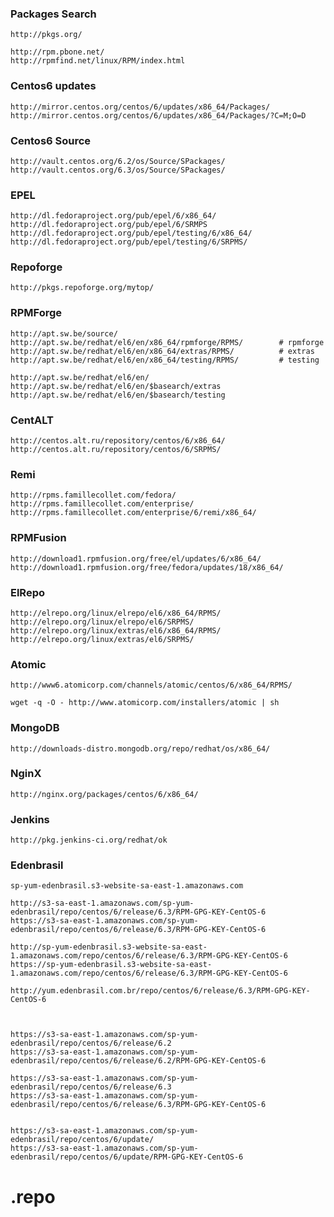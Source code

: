 ### Packages Search

    http://pkgs.org/

    http://rpm.pbone.net/
    http://rpmfind.net/linux/RPM/index.html

### Centos6 updates
    http://mirror.centos.org/centos/6/updates/x86_64/Packages/
    http://mirror.centos.org/centos/6/updates/x86_64/Packages/?C=M;O=D

### Centos6 Source
    http://vault.centos.org/6.2/os/Source/SPackages/
    http://vault.centos.org/6.3/os/Source/SPackages/


### EPEL
    http://dl.fedoraproject.org/pub/epel/6/x86_64/
    http://dl.fedoraproject.org/pub/epel/6/SRMPS
    http://dl.fedoraproject.org/pub/epel/testing/6/x86_64/
    http://dl.fedoraproject.org/pub/epel/testing/6/SRPMS/

### Repoforge
    http://pkgs.repoforge.org/mytop/

### RPMForge

    http://apt.sw.be/source/
    http://apt.sw.be/redhat/el6/en/x86_64/rpmforge/RPMS/        # rpmforge
    http://apt.sw.be/redhat/el6/en/x86_64/extras/RPMS/          # extras
    http://apt.sw.be/redhat/el6/en/x86_64/testing/RPMS/         # testing

    http://apt.sw.be/redhat/el6/en/
    http://apt.sw.be/redhat/el6/en/$basearch/extras
    http://apt.sw.be/redhat/el6/en/$basearch/testing


### CentALT
    http://centos.alt.ru/repository/centos/6/x86_64/
    http://centos.alt.ru/repository/centos/6/SRPMS/

### Remi
    http://rpms.famillecollet.com/fedora/
    http://rpms.famillecollet.com/enterprise/
    http://rpms.famillecollet.com/enterprise/6/remi/x86_64/

### RPMFusion
    http://download1.rpmfusion.org/free/el/updates/6/x86_64/
    http://download1.rpmfusion.org/free/fedora/updates/18/x86_64/

### ElRepo
    http://elrepo.org/linux/elrepo/el6/x86_64/RPMS/
    http://elrepo.org/linux/elrepo/el6/SRPMS/
    http://elrepo.org/linux/extras/el6/x86_64/RPMS/
    http://elrepo.org/linux/extras/el6/SRPMS/

### Atomic
    http://www6.atomicorp.com/channels/atomic/centos/6/x86_64/RPMS/

    wget -q -O - http://www.atomicorp.com/installers/atomic | sh

### MongoDB
    http://downloads-distro.mongodb.org/repo/redhat/os/x86_64/


### NginX
    http://nginx.org/packages/centos/6/x86_64/


### Jenkins
    http://pkg.jenkins-ci.org/redhat/ok


### Edenbrasil
    sp-yum-edenbrasil.s3-website-sa-east-1.amazonaws.com

    http://s3-sa-east-1.amazonaws.com/sp-yum-edenbrasil/repo/centos/6/release/6.3/RPM-GPG-KEY-CentOS-6
    https://s3-sa-east-1.amazonaws.com/sp-yum-edenbrasil/repo/centos/6/release/6.3/RPM-GPG-KEY-CentOS-6

    http://sp-yum-edenbrasil.s3-website-sa-east-1.amazonaws.com/repo/centos/6/release/6.3/RPM-GPG-KEY-CentOS-6
    https://sp-yum-edenbrasil.s3-website-sa-east-1.amazonaws.com/repo/centos/6/release/6.3/RPM-GPG-KEY-CentOS-6

    http://yum.edenbrasil.com.br/repo/centos/6/release/6.3/RPM-GPG-KEY-CentOS-6



    https://s3-sa-east-1.amazonaws.com/sp-yum-edenbrasil/repo/centos/6/release/6.2
    https://s3-sa-east-1.amazonaws.com/sp-yum-edenbrasil/repo/centos/6/release/6.2/RPM-GPG-KEY-CentOS-6

    https://s3-sa-east-1.amazonaws.com/sp-yum-edenbrasil/repo/centos/6/release/6.3
    https://s3-sa-east-1.amazonaws.com/sp-yum-edenbrasil/repo/centos/6/release/6.3/RPM-GPG-KEY-CentOS-6


    https://s3-sa-east-1.amazonaws.com/sp-yum-edenbrasil/repo/centos/6/update/
    https://s3-sa-east-1.amazonaws.com/sp-yum-edenbrasil/repo/centos/6/update/RPM-GPG-KEY-CentOS-6




# .repo
